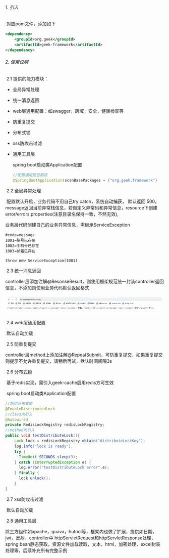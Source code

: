 ###### 1. 引入

​	对应pom文件，添加如下

```xml
<dependency>
  	<groupId>org.geek</groupId>
  	<artifactId>geek-framework</artifactId>
</dependency>
```

###### 2. 使用说明

​	2.1 提供的能力模块：

- 全局异常处理

- 统一消息返回

- web层通用配置：如swagger，跨域，安全，健康检查等

- 防重复提交

- 分布式锁

- xss防攻击过滤

- 通用工具层

  spring boot启动类Application配置

  ```java
  //配置通用层包路径
  @SpringBootApplication(scanBasePackages = {"org.geek.framework"}
  ```

  

​	2.2 全局异常处理

​		配置默认开启，业务代码不⽤⾃⼰try catch，系统⾃动捕获， 默认返回 500， message返回当前异常栈信息，若自定义异常码和异常信息，resource下创建error/errors.properties(注意目录名保持一致，不然无效),

业务层代码创建自己的业务异常信息，需继承ServiceException

```properties
#code=message
1001=账号已存在
1002=手机号已存在
1003=邮箱已存在
```

```
throw new ServiceException(1001)
```

​	2.3 统一消息返回

​		controller层添加注解@ResonseResult，则使用框架规范统一封装controller返回信息，不添加则使⽤业务代码默认返回格式

![framework1](./images/framework1.png)

​	2.4 web层通用配置

​		默认自动加载

​	2.5 防重复提交

​		controller层method上添加注解@RepeatSubmit，可防重复提交，如果重复提交则提示不允许重复提交，请稍后再试，默认时间间隔3s

​	2.6 分布式锁

​		基于redis实现，需引入geek-cache启用redis方可生效

​		spring boot启动类Application配置

```java
//启用分布式锁
@EnableDistributedLock
//class内引入
@Autowired
private RedisLockRegistry redisLockRegistry;
//method内引入
public void testDistributeLock(){
    Lock lock = redisLockRegistry.obtain("distributeLockKey");
    log.info("lock is ready");
    try {
      TimeUnit.SECONDS.sleep(3);
    } catch (InterruptedException e) {
      log.error("testDistributeLock error",e);
    } finally {
      lock.unlock();
    }
}
```

​	2.7 xss防攻击过滤

​			默认自动加载

​	2.8 通用工具层

​			除三方组件如apache，guava，hutool等，框架内也做了扩展，提供如日期，jwt，反射，controller中	httpServletRequest和httpServletResponse处理，spring bean静态获取，资源文件加载读取，文本，html，加密处理，excel封装处理等，后续补充所有完整示例

